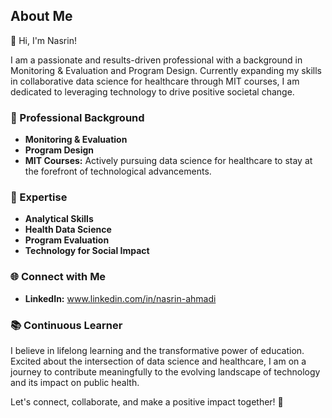## About Me

👋 Hi, I'm Nasrin!

I am a passionate and results-driven professional with a background in Monitoring & Evaluation and Program Design. Currently expanding my skills in collaborative data science for healthcare through MIT courses, I am dedicated to leveraging technology to drive positive societal change.

### 💼 Professional Background

- **Monitoring & Evaluation** 
- **Program Design** 
- **MIT Courses:** Actively pursuing data science for healthcare to stay at the forefront of technological advancements.

### 🚀 Expertise

- **Analytical Skills** 
- **Health Data Science** 
- **Program Evaluation** 
- **Technology for Social Impact** 

### 🌐 Connect with Me

- **LinkedIn:** www.linkedin.com/in/nasrin-ahmadi


### 📚 Continuous Learner

I believe in lifelong learning and the transformative power of education. Excited about the intersection of data science and healthcare, I am on a journey to contribute meaningfully to the evolving landscape of technology and its impact on public health.

Let's connect, collaborate, and make a positive impact together! 🌟
